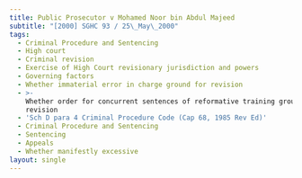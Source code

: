 ```yaml
---
title: Public Prosecutor v Mohamed Noor bin Abdul Majeed
subtitle: "[2000] SGHC 93 / 25\_May\_2000"
tags:
  - Criminal Procedure and Sentencing
  - High court
  - Criminal revision
  - Exercise of High Court revisionary jurisdiction and powers
  - Governing factors
  - Whether immaterial error in charge ground for revision
  - >-
    Whether order for concurrent sentences of reformative training ground for
    revision
  - 'Sch D para 4 Criminal Procedure Code (Cap 68, 1985 Rev Ed)'
  - Criminal Procedure and Sentencing
  - Sentencing
  - Appeals
  - Whether manifestly excessive
layout: single
---
```


